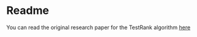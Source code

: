 # Readme

You can read the original research paper for the TestRank algorithm [here](https://web.eecs.umich.edu/~mihalcea/papers/mihalcea.emnlp04.pdf)